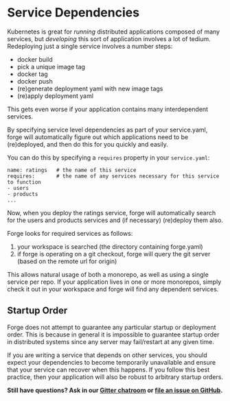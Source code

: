 # Service Dependencies

Kubernetes is great for *running* distributed applications composed of
many services, but *developing* this sort of application involves a
lot of tedium. Redeploying just a single service involves a number
steps:

 - docker build
 - pick a unique image tag
 - docker tag
 - docker push
 - (re)generate deployment yaml with new image tags
 - (re)apply deployment yaml

This gets even worse if your application contains many interdependent
services.

By specifying service level dependencies as part of your service.yaml,
forge will automatically figure out which applications need to be
(re)deployed, and then do this for you quickly and easily.

You can do this by specifying a `requires` property in your
`service.yaml`:

```
name: ratings   # the name of this service
requires:       # the name of any services necessary for this service to function
- users
- products
...
```

Now, when you deploy the ratings service, forge will automatically
search for the users and products services and (if necessary)
(re)deploy them also.

Forge looks for required services as follows:

1. your workspace is searched (the directory containing forge.yaml)
2. if forge is operating on a git checkout, forge will query the git
   server (based on the remote url for origin)

This allows natural usage of both a monorepo, as well as using a
single service per repo. If your application lives in one or more
monorepos, simply check it out in your workspace and forge will find
any dependent services.

## Startup Order

Forge does not attempt to guarantee any particular startup or
deployment order. This is because in general it is impossible to
guarantee startup order in distributed systems since any server may
fail/restart at any given time.

If you are writing a service that depends on other services, you
should expect your dependencies to become temporarily unavailable and
ensure that your service can recover when this happens. If you follow
this best practice, then your application will also be robust to
arbitrary startup orders.

**Still have questions? Ask in our [Gitter chatroom](https://gitter.im/datawire/forge) or [file an issue on GitHub](https://github.com/datawire/forge/issues/new).**